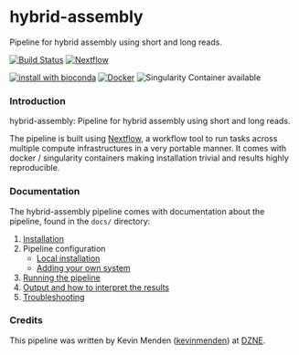# hybrid-assembly
Pipeline for hybrid assembly using short and long reads.

[![Build Status](https://travis-ci.org/kevinmenden/hybrid-assembly.svg?branch=master)](https://travis-ci.org/kevinmenden/hybrid-assembly)
[![Nextflow](https://img.shields.io/badge/nextflow-%E2%89%A50.27.0-brightgreen.svg)](https://www.nextflow.io/)

[![install with bioconda](https://img.shields.io/badge/install%20with-bioconda-brightgreen.svg)](http://bioconda.github.io/)
[![Docker](https://img.shields.io/docker/automated/hybrid-assembly.svg)](https://hub.docker.com/r/hybrid-assembly)
![Singularity Container available](
https://img.shields.io/badge/singularity-available-7E4C74.svg)

### Introduction
hybrid-assembly: Pipeline for hybrid assembly using short and long reads.

The pipeline is built using [Nextflow](https://www.nextflow.io), a workflow tool to run tasks across multiple compute infrastructures in a very portable manner. It comes with docker / singularity containers making installation trivial and results highly reproducible.


### Documentation
The hybrid-assembly pipeline comes with documentation about the pipeline, found in the `docs/` directory:

1. [Installation](docs/installation.md)
2. Pipeline configuration
    * [Local installation](docs/configuration/local.md)
    * [Adding your own system](docs/configuration/adding_your_own.md)
3. [Running the pipeline](docs/usage.md)
4. [Output and how to interpret the results](docs/output.md)
5. [Troubleshooting](docs/troubleshooting.md)

### Credits
This pipeline was written by Kevin Menden ([kevinmenden](https://github.com/kevinmenden)) at [DZNE](http://www.dzne.de).
